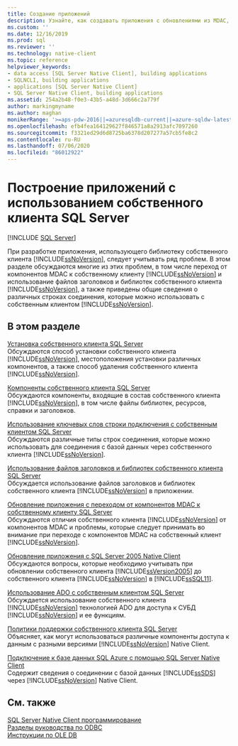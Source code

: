 ```yaml
---
title: Создание приложений
description: Узнайте, как создавать приложения с обновлениями из MDAC, файлов заголовков и библиотек, а также со строками подключения с помощью библиотеки SQL Server Native Client.
ms.custom: ''
ms.date: 12/16/2019
ms.prod: sql
ms.reviewer: ''
ms.technology: native-client
ms.topic: reference
helpviewer_keywords:
- data access [SQL Server Native Client], building applications
- SQLNCLI, building applications
- applications [SQL Server Native Client]
- SQL Server Native Client, building applications
ms.assetid: 254a2b48-f0e3-43b5-a48d-3d666c2a779f
author: markingmyname
ms.author: maghan
monikerRange: '>=aps-pdw-2016||=azuresqldb-current||=azure-sqldw-latest||>=sql-server-2016||=sqlallproducts-allversions||>=sql-server-linux-2017||=azuresqldb-mi-current'
ms.openlocfilehash: efb4fea164129627f846571a8a2913afc7097260
ms.sourcegitcommit: f3321ed29d6d8725ba6378d207277a57cb5fe8c2
ms.contentlocale: ru-RU
ms.lasthandoff: 07/06/2020
ms.locfileid: "86012922"
---
```

# <a name="building-applications-with-sql-server-native-client"></a>Построение приложений с использованием собственного клиента SQL Server
[!INCLUDE [SQL Server](../../../includes/applies-to-version/sql-asdb-asdbmi-asa-pdw.md)]

  При разработке приложения, использующего библиотеку собственного клиента [!INCLUDE[ssNoVersion](../../../includes/ssnoversion-md.md)], следует учитывать ряд проблем. В этом разделе обсуждаются многие из этих проблем, в том числе переход от компонентов MDAC к собственному клиенту [!INCLUDE[ssNoVersion](../../../includes/ssnoversion-md.md)] и использование файлов заголовков и библиотек собственного клиента [!INCLUDE[ssNoVersion](../../../includes/ssnoversion-md.md)], а также приведены общие сведения о различных строках соединения, которые можно использовать с собственным клиентом [!INCLUDE[ssNoVersion](../../../includes/ssnoversion-md.md)].  
  
## <a name="in-this-section"></a>В этом разделе  
 [Установка собственного клиента SQL Server](../../../relational-databases/native-client/applications/installing-sql-server-native-client.md)  
 Обсуждаются способ установки собственного клиента [!INCLUDE[ssNoVersion](../../../includes/ssnoversion-md.md)], местоположения установки различных компонентов, а также способ удаления собственного клиента [!INCLUDE[ssNoVersion](../../../includes/ssnoversion-md.md)].  
  
 [Компоненты собственного клиента SQL Server](../../../relational-databases/native-client/applications/components-of-sql-server-native-client.md)  
 Обсуждаются компоненты, входящие в состав собственного клиента [!INCLUDE[ssNoVersion](../../../includes/ssnoversion-md.md)], в том числе файлы библиотек, ресурсов, справки и заголовков.  
  
 [Использование ключевых слов строки подключения с собственным клиентом SQL Server](../../../relational-databases/native-client/applications/using-connection-string-keywords-with-sql-server-native-client.md)  
 Обсуждаются различные типы строк соединения, которые можно использовать для соединения с базой данных через собственного клиента [!INCLUDE[ssNoVersion](../../../includes/ssnoversion-md.md)].  
  
 [Использование файлов заголовков и библиотек собственного клиента SQL Server](../../../relational-databases/native-client/applications/using-the-sql-server-native-client-header-and-library-files.md)  
 Обсуждается использование файлов заголовков и библиотек собственного клиента [!INCLUDE[ssNoVersion](../../../includes/ssnoversion-md.md)] в приложении.  
  
 [Обновление приложения с переходом от компонентов MDAC к собственному клиенту SQL Server](../../../relational-databases/native-client/applications/updating-an-application-to-sql-server-native-client-from-mdac.md)  
 Обсуждаются отличия собственного клиента [!INCLUDE[ssNoVersion](../../../includes/ssnoversion-md.md)] от компонентов MDAC и проблемы, которые следует принимать во внимание при переходе с компонентов MDAC на собственный клиент [!INCLUDE[ssNoVersion](../../../includes/ssnoversion-md.md)].  
  
 [Обновление приложения с SQL Server 2005 Native Client](../../../relational-databases/native-client/applications/updating-an-application-from-sql-server-2005-native-client.md)  
 Обсуждаются вопросы, которые необходимо учитывать при обновлении собственного клиента [!INCLUDE[ssVersion2005](../../../includes/ssversion2005-md.md)] до собственного клиента [!INCLUDE[ssNoVersion](../../../includes/ssnoversion-md.md)] в [!INCLUDE[ssSQL11](../../../includes/sssql11-md.md)].  
  
 [Использование ADO с собственным клиентом SQL Server](../../../relational-databases/native-client/applications/using-ado-with-sql-server-native-client.md)  
 Обсуждается использование собственного клиента [!INCLUDE[ssNoVersion](../../../includes/ssnoversion-md.md)] технологией ADO для доступа к СУБД [!INCLUDE[ssNoVersion](../../../includes/ssnoversion-md.md)] и ее функциям.  
  
 [Политики поддержки собственного клиента SQL Server](../../../relational-databases/native-client/applications/support-policies-for-sql-server-native-client.md)  
 Объясняет, как могут использоваться различные компоненты доступа к данным с разными версиями [!INCLUDE[ssNoVersion](../../../includes/ssnoversion-md.md)] Native Client.  
  
 [Подключение к базе данных SQL Azure с помощью SQL Server Native Client](../../../relational-databases/native-client/applications/connecting-to-a-windows-azure-sql-database-using-sql-server-native-client.md)  
 Содержит сведения о соединении с базой данных [!INCLUDE[ssSDS](../../../includes/sssds-md.md)] через [!INCLUDE[ssNoVersion](../../../includes/ssnoversion-md.md)] Native Client.  
  
## <a name="see-also"></a>См. также  
 [SQL Server Native Client программирование](../../../relational-databases/native-client/sql-server-native-client-programming.md)   
 [Разделы руководства по ODBC](../../../relational-databases/native-client-odbc-how-to/odbc-how-to-topics.md)   
 [Инструкции по OLE DB](../../../relational-databases/native-client-ole-db-how-to/ole-db-how-to-topics.md)  
  
  

